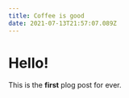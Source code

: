 ```yaml
---
title: Coffee is good
date: 2021-07-13T21:57:07.089Z
---
```

# Hello!

This is the **first** plog post for ever.
